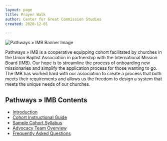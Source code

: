 ```yaml
---
layout: page
title: Prayer Walk
author: Center for Great Commission Studies
created: 2020-12-01

---
```

![Pathways » IMB Banner Image](https://i.imgur.com/aeVVD30.png)

Pathways » IMB is a cooperative equipping cohort facilitated by churches in the Union Baptist Association in partnership with the International Mission Board (IMB).  Our hope is to streamline the process of onboarding new missionaries and simplify the application process for those wanting to go. The IMB has worked hard with our association to create a process that both meets their requirements and allows us the freedom to design a system that meets the unique needs of our churches.

<!--more-->
## Pathways » IMB Contents
* [Introduction](/docs/pathways-imb-intro/)
* [Cohort Instructional Guide](/docs/pathways-imb-instructional-guide/)
* [Sample Cohort Syllabus](/docs/imb-semester-1-syllabus/)
* [Advocacy Team Overview](/docs/advocacy-team-overview)
* [Frequently Asked Questions](/docs/pathways-imb-faq/)
